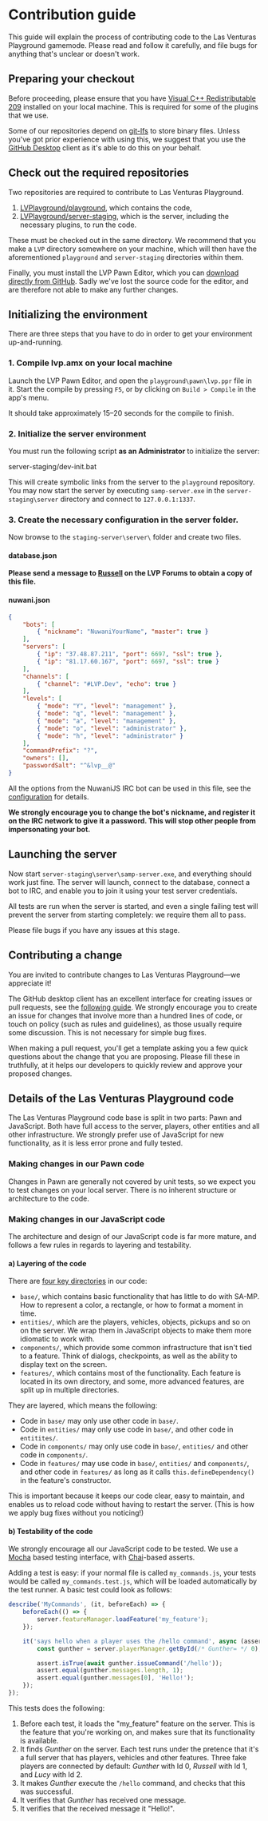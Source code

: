 # Contribution guide
This guide will explain the process of contributing code to the Las Venturas Playground gamemode.
Please read and follow it carefully, and file bugs for anything that's unclear or doesn't work.

## Preparing your checkout
Before proceeding, please ensure that you have
[Visual C++ Redistributable 209](https://support.microsoft.com/en-gb/kb/2977003) installed on your
local machine. This is required for some of the plugins that we use.

Some of our repositories depend on [git-lfs](https://www.atlassian.com/git/tutorials/git-lfs) to
store binary files. Unless you've got prior experience with using this, we suggest that you use the
[GitHub Desktop](https://help.github.com/desktop/guides/getting-started/installing-github-desktop/)
client as it's able to do this on your behalf.

## Check out the required repositories
Two repositories are required to contribute to Las Venturas Playground.

  1. [LVPlayground/playground](https://github.com/LVPlayground/playground), which contains the code,
  1. [LVPlayground/server-staging](https://github.com/LVPlayground/server-staging), which is the
     server, including the necessary plugins, to run the code.

These must be checked out in the same directory. We recommend that you make a `LVP` directory
somewhere on your machine, which will then have the aforementioned `playground` and `server-staging`
directories within them.

Finally, you must install the LVP Pawn Editor, which you can
[download directly from GitHub](https://github.com/LVPlayground/pawn-editor/releases). Sadly we've
lost the source code for the editor, and are therefore not able to make any further changes.

## Initializing the environment
There are three steps that you have to do in order to get your environment up-and-running.

### 1. Compile lvp.amx on your local machine
Launch the LVP Pawn Editor, and open the `playground\pawn\lvp.ppr` file in it. Start the compile
by pressing `F5`, or by clicking on `Build > Compile` in the app's menu.

It should take approximately 15–20 seconds for the compile to finish.

### 2. Initialize the server environment
You must run the following script **as an Administrator** to initialize the server:

   server-staging/dev-init.bat

This will create symbolic links from the server to the `playground` repository. You may now
start the server by executing `samp-server.exe` in the `server-staging\server` directory and
connect to `127.0.0.1:1337`.

### 3. Create the necessary configuration in the server folder.
Now browse to the `staging-server\server\` folder and create two files.

#### database.json
**Please send a message to [Russell](https://forum.sa-mp.nl/user-11417.html) on the LVP Forums to
obtain a copy of this file.**

#### nuwani.json
```json
{
    "bots": [
        { "nickname": "NuwaniYourName", "master": true }
    ],
    "servers": [
        { "ip": "37.48.87.211", "port": 6697, "ssl": true },
        { "ip": "81.17.60.167", "port": 6697, "ssl": true }
    ],
    "channels": [
        { "channel": "#LVP.Dev", "echo": true }
    ],
    "levels": [
        { "mode": "Y", "level": "management" },
        { "mode": "q", "level": "management" },
        { "mode": "a", "level": "management" },
        { "mode": "o", "level": "administrator" },
        { "mode": "h", "level": "administrator" }
    ],
    "commandPrefix": "?",
    "owners": [],
    "passwordSalt": "^&lvp__@"
}
```

All the options from the NuwaniJS IRC bot can be used in this file, see the
[configuration](https://github.com/LVPlayground/playground/tree/master/javascript/features/nuwani)
for details.

**We strongly encourage you to change the bot's nickname, and register it on the IRC network to give
it a password. This will stop other people from impersonating your bot.**

## Launching the server
Now start `server-staging\server\samp-server.exe`, and everything should work just fine. The server
will launch, connect to the database, connect a bot to IRC, and enable you to join it using your
test server credentials.

All tests are run when the server is started, and even a single failing test will prevent the server
from starting completely: we require them all to pass.

Please file bugs if you have any issues at this stage.

## Contributing a change
You are invited to contribute changes to Las Venturas Playground—we appreciate it!

The GitHub desktop client has an excellent interface for creating issues or pull requests, see the
[following guide](https://help.github.com/en/desktop/contributing-to-projects/creating-an-issue-or-pull-request).
We strongly encourage you to create an issue for changes that involve more than a hundred lines of
code, or touch on policy (such as rules and guidelines), as those usually require some discussion.
This is not necessary for simple bug fixes.

When making a pull request, you'll get a template asking you a few quick questions about the change
that you are proposing. Please fill these in truthfully, at it helps our developers to quickly
review and approve your proposed changes.

## Details of the Las Venturas Playground code
The Las Venturas Playground code base is split in two parts: Pawn and JavaScript. Both have full
access to the server, players, other entities and all other infrastructure. We strongly prefer
use of JavaScript for new functionality, as it is less error prone and fully tested.

### Making changes in our Pawn code
Changes in Pawn are generally not covered by unit tests, so we expect you to test changes on your
local server. There is no inherent structure or architecture to the code.

### Making changes in our JavaScript code
The architecture and design of our JavaScript code is far more mature, and follows a few rules in
regards to layering and testability.

#### a) Layering of the code
There are [four key directories](https://github.com/LVPlayground/playground/tree/master/javascript)
in our code:

  * `base/`, which contains basic functionality that has little to do with SA-MP. How to represent
    a color, a rectangle, or how to format a moment in time.
  * `entities/`, which are the players, vehicles, objects, pickups and so on on the server. We wrap
    them in JavaScript objects to make them more idiomatic to work with.
  * `components/`, which provide some common infrastructure that isn't tied to a feature. Think of
    dialogs, checkpoints, as well as the ability to display text on the screen.
  * `features/`, which contains most of the functionality. Each feature is located in its own
    directory, and some, more advanced features, are split up in multiple directories.

They are layered, which means the following:

  * Code in `base/` may only use other code in `base/`.
  * Code in `entities/` may only use code in `base/`, and other code in `entitites/`.
  * Code in `components/` may only use code in `base/`, `entities/` and other code in `components/`.
  * Code in `features/` may use code in `base/`, `entities/` and `components/`, and other code in
    `features/` as long as it calls `this.defineDependency()` in the feature's constructor.

This is important because it keeps our code clear, easy to maintain, and enables us to reload code
without having to restart the server. (This is how we apply bug fixes without you noticing!)

#### b) Testability of the code
We strongly encourage all our JavaScript code to be tested. We use a [Mocha](https://mochajs.org/)
based testing interface, with [Chai](https://www.chaijs.com/)-based asserts.

Adding a test is easy: if your normal file is called `my_commands.js`, your tests would be called
`my_commands.test.js`, which will be loaded automatically by the test runner. A basic test could
look as follows:

```javascript
describe('MyCommands', (it, beforeEach) => {
    beforeEach(() => {
        server.featureManager.loadFeature('my_feature');
    });

    it('says hello when a player uses the /hello command', async (assert) => {
        const gunther = server.playerManager.getById(/* Gunther= */ 0);

        assert.isTrue(await gunther.issueCommand('/hello'));
        assert.equal(gunther.messages.length, 1);
        assert.equal(gunther.messages[0], 'Hello!');
    });
});
```

This tests does the following:
  1. Before each test, it loads the "my_feature" feature on the server. This is the feature that
     you're working on, and makes sure that its functionality is available.
  1. It finds _Gunther_ on the server. Each test runs under the pretence that it's a full server
     that has players, vehicles and other features. Three fake players are connected by default:
     _Gunther_ with Id 0, _Russell_ with Id 1, and _Lucy_ with Id 2.
  1. It makes _Gunther_ execute the `/hello` command, and checks that this was successful.
  1. It verifies that _Gunther_ has received one message.
  1. It verifies that the received message it "Hello!".
